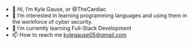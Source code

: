 - 👋 Hi, I’m Kyle Gause, or @TheCardiac
- 👀 I’m interested in learning programming languages and using them in the workforce of cyber security.
- 🌱 I’m currently learning Full-Stack Development
- 📫 How to reach me kylegause05@gmail.com
